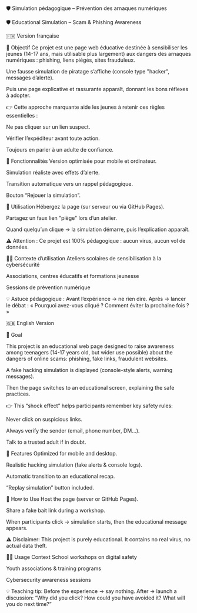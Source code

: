 

🛡️ Simulation pédagogique – Prévention des arnaques numériques

🛡️ Educational Simulation – Scam & Phishing Awareness

🇫🇷 Version française

🎯 Objectif
Ce projet est une page web éducative destinée à sensibiliser les jeunes (14-17 ans, mais utilisable plus largement) aux dangers des arnaques numériques : phishing, liens piégés, sites frauduleux.

Une fausse simulation de piratage s’affiche (console type "hacker", messages d’alerte).

Puis une page explicative et rassurante apparaît, donnant les bons réflexes à adopter.

👉 Cette approche marquante aide les jeunes à retenir ces règles essentielles :

Ne pas cliquer sur un lien suspect.

Vérifier l’expéditeur avant toute action.

Toujours en parler à un adulte de confiance.

📱 Fonctionnalités
Version optimisée pour mobile et ordinateur.

Simulation réaliste avec effets d’alerte.

Transition automatique vers un rappel pédagogique.

Bouton “Rejouer la simulation”.

🚀 Utilisation
Hébergez la page (sur serveur ou via GitHub Pages).

Partagez un faux lien "piège" lors d’un atelier.

Quand quelqu’un clique → la simulation démarre, puis l’explication apparaît.

⚠️ Attention : Ce projet est 100% pédagogique : aucun virus, aucun vol de données.

👨🏫 Contexte d’utilisation
Ateliers scolaires de sensibilisation à la cybersécurité

Associations, centres éducatifs et formations jeunesse

Sessions de prévention numérique

💡 Astuce pédagogique :
Avant l’expérience → ne rien dire.
Après → lancer le débat : « Pourquoi avez-vous cliqué ? Comment éviter la prochaine fois ? »

🇬🇧 English Version

🎯 Goal

This project is an educational web page designed to raise awareness among teenagers (14-17 years old, but wider use possible) about the dangers of online scams: phishing, fake links, fraudulent websites.

A fake hacking simulation is displayed (console-style alerts, warning messages).

Then the page switches to an educational screen, explaining the safe practices.

👉 This “shock effect” helps participants remember key safety rules:

Never click on suspicious links.

Always verify the sender (email, phone number, DM…).

Talk to a trusted adult if in doubt.

📱 Features
Optimized for mobile and desktop.

Realistic hacking simulation (fake alerts & console logs).

Automatic transition to an educational recap.

“Replay simulation” button included.

🚀 How to Use
Host the page (server or GitHub Pages).

Share a fake bait link during a workshop.

When participants click → simulation starts, then the educational message appears.

⚠️ Disclaimer: This project is purely educational.
It contains no real virus, no actual data theft.

👨🏫 Usage Context
School workshops on digital safety

Youth associations & training programs

Cybersecurity awareness sessions

💡 Teaching tip:
Before the experience → say nothing.
After → launch a discussion: “Why did you click? How could you have avoided it? What will you do next time?”
